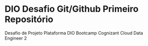 # DIO Desafio Git/Github Primeiro Repositório


Desafio de Projeto Plataforma DIO Bootcamp Cognizant Cloud Data Engineer 2
